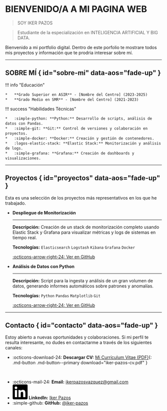 # BIENVENIDO/A A MI PAGINA WEB
> SOY IKER PAZOS  
  
> Estudiante de la especialización en INTELIGENCIA ARTIFICIAL Y BIG DATA.

Bienvenido a mi portfolio digital. Dentro de este porfolio te mostrare todos mis proyectos y información que te prodria interesar sobre mí. 

---

## SOBRE MÍ { id="sobre-mi" data-aos="fade-up" }

!!! info "Educación"

    *   **Grado Superior en ASIR** - [Nombre del Centro] (2023-2025)
    *   **Grado Medio en SMR** - [Nombre del Centro] (2021-2023)

!!! success "Habilidades Técnicas"

    *   :simple-python: **Python:** Desarrollo de scripts, análisis de datos con Pandas.
    *   :simple-git: **Git:** Control de versiones y colaboración en proyectos.
    *   :simple-docker: **Docker:** Creación y gestión de contenedores.
    *   :logos-elastic-stack: **Elastic Stack:** Monitorización y análisis de logs.
    *   :simple-grafana: **Grafana:** Creación de dashboards y visualizaciones.

---

## Proyectos { id="proyectos" data-aos="fade-up" }

Esta es una selección de los proyectos más representativos en los que he trabajado.

<div class="grid cards" markdown>

-   __Despliegue de Monitorización__

    ---

    **Descripción:** Creación de un stack de monitorización completo usando Elastic Stack y Grafana para visualizar métricas y logs de sistemas en tiempo real.

    **Tecnologías:** `Elasticsearch` `Logstash` `Kibana` `Grafana` `Docker`

    [:octicons-arrow-right-24: Ver en GitHub](https://github.com/tu-usuario/proyecto-1)

-   __Análisis de Datos con Python__

    ---

    **Descripción:** Script para la ingesta y análisis de un gran volumen de datos, generando informes automáticos sobre patrones y anomalías.

    **Tecnologías:** `Python` `Pandas` `Matplotlib` `Git`

    [:octicons-arrow-right-24: Ver en GitHub](https://github.com/tu-usuario/proyecto-2)

</div>

---

## Contacto { id="contacto" data-aos="fade-up" }

Estoy abierto a nuevas oportunidades y colaboraciones. Si mi perfil te resulta interesante, no dudes en contactarme a través de los siguientes canales:

-   :octicons-download-24: **Descargar CV:** [Mi Currículum Vitae (PDF)](assets/CV-IkerPazos.pdf){: .md-button .md-button--primary download="iker-pazos-cv.pdf" }

<br>

-   :octicons-mail-24: **Email:** [ikerpazosvazquez@gmail.com](mailto:ikerpazosvazquez@gmail.com)
-   <img src="../assets/icons/linkedin.svg" class="icon" /> **LinkedIn:** [Iker Pazos](https://www.linkedin.com/in/iker-pazos-vazquez-23226736b/)
-   :simple-github: **GitHub:** [@iker-pazos](https://github.com/iker-pazos)